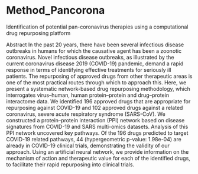 # Method_Pancorona

Identification of potential pan-coronavirus therapies using a computational drug repurposing platform 

Abstract 
In the past 20 years, there have been several infectious disease outbreaks in humans for which the causative agent has been a zoonotic coronavirus. Novel infectious disease outbreaks, as illustrated by the current coronavirus disease 2019 (COVID-19) pandemic, demand a rapid response in terms of identifying effective treatments for seriously ill patients. The repurposing of approved drugs from other therapeutic areas is one of the most practical routes through which to approach this. Here, we present a systematic network-based drug repurposing methodology, which interrogates virus–human, human protein–protein and drug–protein interactome data. We identified 196 approved drugs that are appropriate for repurposing against COVID-19 and 102 approved drugs against a related coronavirus, severe acute respiratory syndrome (SARS-CoV). We constructed a protein–protein interaction (PPI) network based on disease signatures from COVID-19 and SARS multi-omics datasets. Analysis of this PPI network uncovered key pathways. Of the 196 drugs predicted to target COVID-19 related pathways, 44 (hypergeometric p-value: 1.98e-04) are already in COVID-19 clinical trials, demonstrating the validity of our approach. Using an artificial neural network, we provide information on the mechanism of action and therapeutic value for each of the identified drugs, to facilitate their rapid repurposing into clinical trials.
